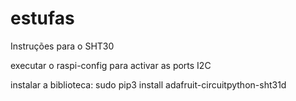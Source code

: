 # estufas

Instruções para o SHT30

executar o raspi-config para activar as ports I2C

instalar a biblioteca: sudo pip3 install adafruit-circuitpython-sht31d


